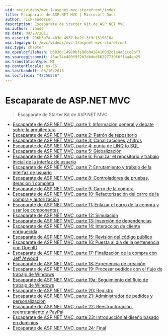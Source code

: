 ```yaml
---
uid: mvc/videos/mvc-1/aspnet-mvc-storefront/index
title: Escaparate de ASP.NET MVC | Microsoft Docs
author: rick-anderson
description: Escaparate de Starter Kit de ASP.NET MVC
ms.author: riande
ms.date: 09/28/2011
ms.assetid: 296b3a7a-483d-4937-ba2f-3f9c1319616a
msc.legacyurl: /mvc/videos/mvc-1/aspnet-mvc-storefront
msc.type: chapter
ms.openlocfilehash: b6030c14980bfe86b04284160d2c1e4a5ccc8bf7
ms.sourcegitcommit: 45ac74e400f9f2b7dbded66297730f6f14a4eb25
ms.translationtype: MT
ms.contentlocale: es-ES
ms.lasthandoff: 08/16/2018
ms.locfileid: "48256526"
---
```

<a name="aspnet-mvc-storefront"></a>Escaparate de ASP.NET MVC
====================
> Escaparate de Starter Kit de ASP.NET MVC


- [Escaparate de ASP.NET MVC, parte 1: Información general y debate sobre la arquitectura](aspnet-mvc-storefront-part-1-architectural-discussion-and-overview.md)
- [Escaparate de ASP.NET MVC, parte 2: Patrón de repositorio](aspnet-mvc-storefront-part-2-the-repository-pattern.md)
- [Escaparate de ASP.NET MVC, parte 3: Canalizaciones y filtros](aspnet-mvc-storefront-part-3-pipes-and-filters.md)
- [Escaparate de ASP.NET MVC, parte 4: punta de LINQ to SQL](aspnet-mvc-storefront-part-4-linq-to-sql-spike.md)
- [Escaparate de ASP.NET MVC, parte 5: Globalización](aspnet-mvc-storefront-part-5-globalization.md)
- [Escaparate de ASP.NET MVC, parte 6: Finalizar el repositorio y trabajo inicial de la interfaz de usuario](aspnet-mvc-storefront-part-6-finishing-the-repository-and-initial-ui-work.md)
- [Escaparate de ASP.NET MVC, parte 7: Enrutamiento y trabajo de la interfaz de usuario](aspnet-mvc-storefront-part-7-routing-and-ui-work.md)
- [Escaparate de ASP.NET MVC, parte 8: Controladores de pruebas, iteración 1 completa](aspnet-mvc-storefront-part-8-testing-controllers-iteration-1-complete.md)
- [Escaparate de ASP.NET MVC, parte 9: Carro de la compra](aspnet-mvc-storefront-part-9-the-shopping-cart.md)
- [Escaparate de ASP.NET MVC, parte 10: Refactorización del carro de la compra y autorización](aspnet-mvc-storefront-part-10-shopping-cart-refactor-and-authorization.md)
- [Escaparate de ASP.NET MVC, parte 11: Enlazar el carro de la compra y usar los componentes](aspnet-mvc-storefront-part-11-hooking-up-the-shopping-cart-and-using-components.md)
- [Escaparate de ASP.NET MVC, parte 12: Simulación](aspnet-mvc-storefront-part-12-mocking.md)
- [Escaparate de ASP.NET MVC, parte 13: Inserción de dependencias](aspnet-mvc-storefront-part-13-dependency-injection.md)
- [Escaparate de ASP.NET MVC, parte 14: Interacción de cliente enriquecida](aspnet-mvc-storefront-part-14-rich-client-interaction.md)
- [Escaparate de ASP.NET MVC, parte 15: Revisión del código público](aspnet-mvc-storefront-part-15-public-code-review.md)
- [Escaparate de ASP.NET MVC, parte 16: Puesta al día de la pertenencia con OpenID](aspnet-mvc-storefront-part-16-membership-redo-with-openid.md)
- [Escaparate de ASP.NET MVC, parte 17: Finalización de la compra con Jeff Atwood](aspnet-mvc-storefront-part-17-checkout-with-jeff-atwood.md)
- [Escaparate de ASP.NET MVC, parte 18: Experiencia de creación](aspnet-mvc-storefront-part-18-creating-an-experience.md)
- [Escaparate de ASP.NET MVC, parte 19: Procesar pedidos con el flujo de trabajo de Windows](aspnet-mvc-storefront-part-19-processing-orders-with-windows-workflow.md)
- [Escaparate de ASP.NET MVC, parte 19a: Seguimiento del flujo de trabajo de Windows](aspnet-mvc-storefront-part-19a-windows-workflow-followup.md)
- [Escaparate de ASP.NET MVC, parte 20: Registro](aspnet-mvc-storefront-part-20-logging.md)
- [Escaparate de ASP.NET MVC, parte 21: Administrador de pedidos y personalización](aspnet-mvc-storefront-part-21-order-manager-and-personalization.md)
- [Escaparate de ASP.NET MVC, parte 22: Reestructuración, reenrutamiento y PayPal](aspnet-mvc-storefront-part-22-restructuring-rerouting-and-paypal.md)
- [Escaparate de ASP.NET MVC, parte 23: Introducción al diseño basado en dominios](aspnet-mvc-storefront-part-23-getting-started-with-domain-driven-design.md)
- [Escaparate de ASP.NET MVC, parte 24: Final](aspnet-mvc-storefront-part-24-finis.md)
